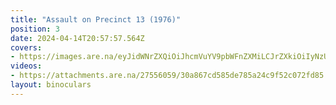 ```yaml
---
title: "Assault on Precinct 13 (1976)"
position: 3
date: 2024-04-14T20:57:57.564Z
covers: 
- https://images.are.na/eyJidWNrZXQiOiJhcmVuYV9pbWFnZXMiLCJrZXkiOiIyNzU1NjA1OS9vcmlnaW5hbF83Y2NjNmM2ZjgyMjM2MGFlMjAyNDA0MTQtMi1rMjIxbGQucG5nIiwiZWRpdHMiOnsicmVzaXplIjp7IndpZHRoIjoxODAwLCJoZWlnaHQiOjE4MDAsImZpdCI6Imluc2lkZSIsIndpdGhvdXRFbmxhcmdlbWVudCI6dHJ1ZX0sIndlYnAiOnsicXVhbGl0eSI6NjV9LCJqcGVnIjp7InF1YWxpdHkiOjY1fSwicm90YXRlIjpudWxsfX0=?bc=0
videos: 
- https://attachments.are.na/27556059/30a867cd585de785a24c9f52c072fd85.mp4?1713128278
layout: binoculars
---
```


